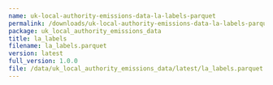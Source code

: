 ```yaml
---
name: uk-local-authority-emissions-data-la-labels-parquet
permalink: /downloads/uk-local-authority-emissions-data-la-labels-parquet/latest
package: uk_local_authority_emissions_data
title: la_labels
filename: la_labels.parquet
version: latest
full_version: 1.0.0
file: /data/uk_local_authority_emissions_data/latest/la_labels.parquet
---
```

